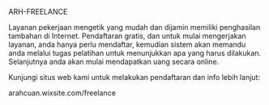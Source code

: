 ARH-FREELANCE

Layanan pekerjaan mengetik yang mudah dan dijamin memiliki penghasilan tambahan di Internet.
Pendaftaran gratis, dan untuk mulai mengerjakan layanan, anda hanya perlu mendaftar,
kemudian sistem akan memandu anda melalui tugas pelatihan untuk menunjukkan apa yang harus dilakukan.
Selanjutnya anda akan mulai mendapatkan uang secara online.

Kunjungi situs web kami untuk melakukan pendaftaran dan info lebih lanjut:

arahcuan.wixsite.com/freelance
